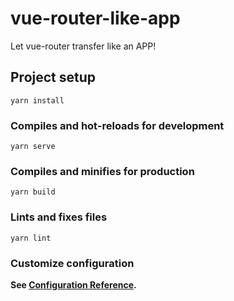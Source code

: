 # vue-router-like-app

Let vue-router transfer like an APP!


## Project setup

```
yarn install
```

### Compiles and hot-reloads for development

```
yarn serve
```

### Compiles and minifies for production

```
yarn build
```

### Lints and fixes files

```
yarn lint
```

### Customize configuration

**See [Configuration Reference](https://cli.vuejs.org/config/).**
